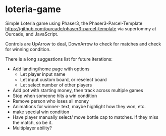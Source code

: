 # loteria-game
Simple Loteria game using Phaser3, the Phaser3-Parcel-Template https://github.com/ourcade/phaser3-parcel-template via supertommy at Ourcade, and JavaScript. 

Controls are UpArrow to deal, DownArrow to check for matches and check for winning condition. 

There is a long suggestions list for future iterations:
- Add landing/home page with options
  - Let player input name
  - Let input custom board, or reselect board
  - Let select number of other players
- Add pot with starting money, then track across multiple games
- Stop when someone hits a win condition
- Remove person who loses all money
- Animations for winner- text, maybe highlight how they won, etc.
- make special win condition
- Have player manually select/ move bottle cap to matches. If they miss the match, so be it.
- Multiplayer ability?
